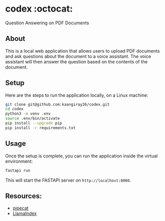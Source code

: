 # codex :octocat:

Question Answering on PDF Documents

## About

This is a local web application that allows users to upload PDF documents and ask questions about the document to a voice assistant. The voice assistant will then answer the question based on the contents of the document.

## Setup

Here are the steps to run the application locally, on a Linux machine:

```bash
git clone git@github.com:kaangiray26/codex.git
cd codex
python3 -m venv .env
source .env/bin/activate
pip install --upgrade pip
pip install -r requirements.txt
```

## Usage
Once the setup is complete, you can run the application inside the virtual environment:

```bash
fastapi run
```

This will start the FASTAPI server on `http://localhost:8000`. 

## Resources:

- [pipecat](https://github.com/pipecat-ai/pipecat)
- [LlamaIndex](https://docs.llamaindex.ai/en/stable/)
